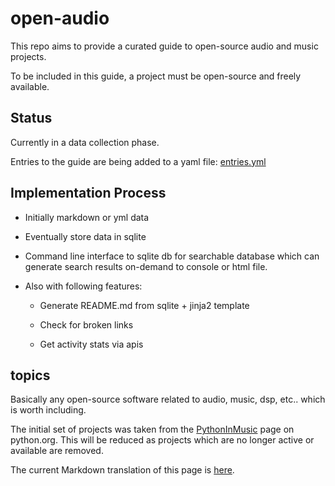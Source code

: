 # open-audio

This repo aims to provide a curated guide to open-source audio and music projects.

To be included in this guide, a project must be open-source and freely available.

## Status

Currently in a data collection phase.

Entries to the guide are being added to a yaml file: [entries.yml](https://github.com/shakfu/awesome-audio/blob/main/data/entries.yml)


## Implementation Process

- Initially markdown or yml data

- Eventually store data in sqlite

- Command line interface to sqlite db for searchable database which can generate search results on-demand to console or html file.

- Also with following features:

  - Generate README.md from sqlite + jinja2 template

  - Check for broken links

  - Get activity stats via apis


## topics

Basically any open-source software related to audio, music, dsp, etc.. which is worth including.

The initial set of projects was taken from the [PythonInMusic](https://wiki.python.org/moin/PythonInMusic) page on python.org. This will be reduced as projects which are no longer active or available are removed.

The current Markdown translation of this page is [here](research/python-in-music.md).
